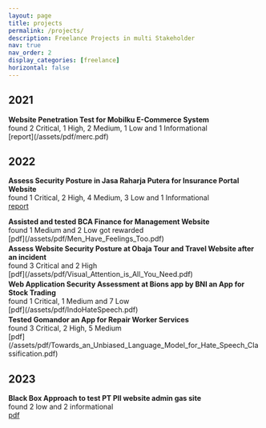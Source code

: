 ```yaml
---
layout: page
title: projects
permalink: /projects/
description: Freelance Projects in multi Stakeholder
nav: true
nav_order: 2
display_categories: [freelance]
horizontal: false
---
```


<h2 class="year" >2021</h2>
<!-- <br> -->
<b>Website Penetration Test for Mobilku E-Commerce System</b><br>
found 2 Critical, 1 High, 2 Medium, 1 Low and 1 Informational<br>
[report](/assets/pdf/merc.pdf)&nbsp;
<p style="font-size: 3px !important"></p>

## 2022
<b>Assess Security Posture in Jasa Raharja Putera for Insurance Portal Website</b><br>
found 1 Critical, 2 High, 4 Medium, 3 Low and 1
Informational<br>
[report](/assets/pdf/causality.pdf)&nbsp;
<p style="font-size: 3px !important"></p>
<b>Assisted and tested BCA Finance for Management Website</b><br>
found 1 Medium and 2 Low got rewarded<br>
[pdf](/assets/pdf/Men_Have_Feelings_Too.pdf)&nbsp;
<p style="font-size: 3px !important"></p>
<b>Assess Website Security Posture at Obaja Tour and Travel Website after an incident</b><br>
found 3 Critical and 2 High<br>
[pdf](/assets/pdf/Visual_Attention_is_All_You_Need.pdf)&nbsp;
<p style="font-size: 3px"></p>
<b>Web Application Security Assessment at Bions app by BNI an App for Stock Trading</b><br>
found 1 Critical, 1 Medium and 7 Low<br>
[pdf](/assets/pdf/IndoHateSpeech.pdf)&nbsp;
<p style="font-size: 3px"></p>
<b>Tested Gomandor an App for Repair Worker Services</b><br>
found 3 Critical, 2 High, 5 Medium<br>
[pdf](/assets/pdf/Towards_an_Unbiased_Language_Model_for_Hate_Speech_Classification.pdf)&nbsp;
<p style="font-size: 3px"></p>

## 2023
<b>Black Box Approach to test PT PII website admin gas site</b><br>
found 2 low and 2 informational<br>
[pdf](/assets/pdf/Gender_Obfuscation_Methods_in_Subreddit_Classification.pdf)&nbsp;
<p style="font-size: 3px"></p>